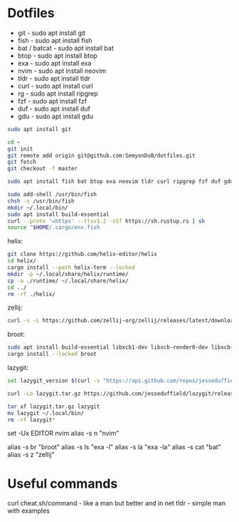 # Dotfiles

- git - sudo apt install git
- fish - sudo apt install fish
- bat / batcat - sudo apt install bat
- btop - sudo apt install btop
- exa - sudo apt install exa
- nvim - sudo apt install neovim
- tldr - sudo apt install tldr
- curl - sudo apt install curl
- rg - sudo apt install ripgrep
- fzf - sudo apt install fzf
- duf - sudo apt install duf
- gdu - sudo apt install gdu

```sh
sudo apt install git

cd ~
git init
git remote add origin git@github.com:SemyonDuB/dotfiles.git
git fetch
git checkout -f master

sudo apt install fish bat btop exa neovim tldr curl ripgrep fzf duf gdu

sudo add-shell /usr/bin/fish
chsh -s /usr/bin/fish
mkdir ~/.local/bin/
sudo apt install build-essential
curl --proto '=https' --tlsv1.2 -sSf https://sh.rustup.rs | sh
source "$HOME/.cargo/env.fish
```

helix: 
```sh
git clone https://github.com/helix-editor/helix
cd helix/
cargo install --path helix-term --locked
mkdir -p ~/.local/share/helix/runtime/
cp -a ./runtime/ ~/.local/share/helix/
cd ../
rm -rf ./helix/
```

zellij:
```sh
curl -s -L https://github.com/zellij-org/zellij/releases/latest/download/zellij-x86_64-unknown-linux-musl.tar.gz | tar xvz -C ~/.local/bin/
```

broot: 
```bash
sudo apt install build-essential libxcb1-dev libxcb-render0-dev libxcb-shape0-dev libxcb-xfixes0-dev -y
cargo install --locked broot
```

lazygit:
```sh
set lazygit_version $(curl -s "https://api.github.com/repos/jesseduffield/lazygit/releases/latest" | rg -Po '"tag_name": *"v\K[^"]*')

curl -Lo lazygit.tar.gz https://github.com/jesseduffield/lazygit/releases/download/v"$lazygit_version"/lazygit_"$lazygit_version"_Linux_x86_64.tar.gz

tar xf lazygit.tar.gz lazygit
mv lazygit ~/.local/bin/
rm -rf lazygit*
```

set -Ux EDITOR nvim
alias -s n "nvim"

alias -s br "broot"
alias -s ls "exa -l"
alias -s la "exa -la"
alias -s cat "bat"
alias -s z "zellij"

# Useful commands

curl cheat.sh/command - like a man but better and in net
tldr - simple man with examples
